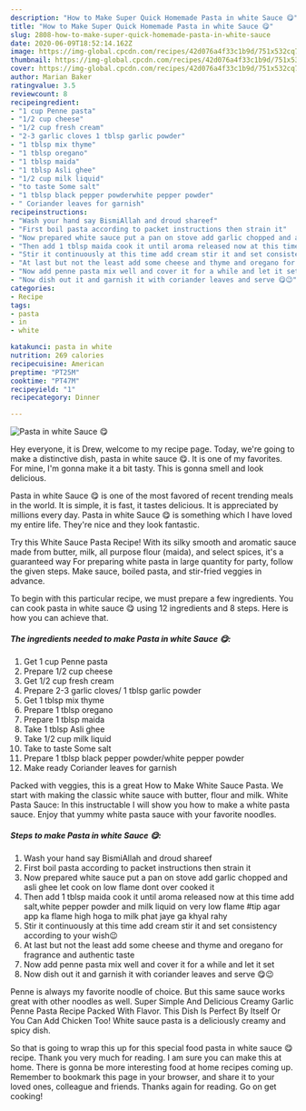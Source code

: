 ```yaml
---
description: "How to Make Super Quick Homemade Pasta in white Sauce 😋"
title: "How to Make Super Quick Homemade Pasta in white Sauce 😋"
slug: 2808-how-to-make-super-quick-homemade-pasta-in-white-sauce
date: 2020-06-09T18:52:14.162Z
image: https://img-global.cpcdn.com/recipes/42d076a4f33c1b9d/751x532cq70/pasta-in-white-sauce-😋-recipe-main-photo.jpg
thumbnail: https://img-global.cpcdn.com/recipes/42d076a4f33c1b9d/751x532cq70/pasta-in-white-sauce-😋-recipe-main-photo.jpg
cover: https://img-global.cpcdn.com/recipes/42d076a4f33c1b9d/751x532cq70/pasta-in-white-sauce-😋-recipe-main-photo.jpg
author: Marian Baker
ratingvalue: 3.5
reviewcount: 8
recipeingredient:
- "1 cup Penne pasta"
- "1/2 cup cheese"
- "1/2 cup fresh cream"
- "2-3 garlic cloves 1 tblsp garlic powder"
- "1 tblsp mix thyme"
- "1 tblsp oregano"
- "1 tblsp maida"
- "1 tblsp Asli ghee"
- "1/2 cup milk liquid"
- "to taste Some salt"
- "1 tblsp black pepper powderwhite pepper powder"
- " Coriander leaves for garnish"
recipeinstructions:
- "Wash your hand say BismiAllah and droud shareef"
- "First boil pasta according to packet instructions then strain it"
- "Now prepared white sauce put a pan on stove add garlic chopped and asli ghee let cook on low flame dont over cooked it"
- "Then add 1 tblsp maida cook it until aroma released now at this time add salt,white pepper powder and milk liquid on very low flame #tip agar app ka flame high hoga to milk phat jaye ga khyal rahy"
- "Stir it continuously at this time add cream stir it and set consistency according to your wish😉"
- "At last but not the least add some cheese and thyme and oregano for fragrance and authentic taste"
- "Now add penne pasta mix well and cover it for a while and let it set"
- "Now dish out it and garnish it with coriander leaves and serve 😋😉"
categories:
- Recipe
tags:
- pasta
- in
- white

katakunci: pasta in white 
nutrition: 269 calories
recipecuisine: American
preptime: "PT25M"
cooktime: "PT47M"
recipeyield: "1"
recipecategory: Dinner

---
```



![Pasta in white Sauce 😋](https://img-global.cpcdn.com/recipes/42d076a4f33c1b9d/751x532cq70/pasta-in-white-sauce-😋-recipe-main-photo.jpg)

Hey everyone, it is Drew, welcome to my recipe page. Today, we're going to make a distinctive dish, pasta in white sauce 😋. It is one of my favorites. For mine, I'm gonna make it a bit tasty. This is gonna smell and look delicious.

Pasta in white Sauce 😋 is one of the most favored of recent trending meals in the world. It is simple, it is fast, it tastes delicious. It is appreciated by millions every day. Pasta in white Sauce 😋 is something which I have loved my entire life. They're nice and they look fantastic.

Try this White Sauce Pasta Recipe! With its silky smooth and aromatic sauce made from butter, milk, all purpose flour (maida), and select spices, it&#39;s a guaranteed way For preparing white pasta in large quantity for party, follow the given steps. Make sauce, boiled pasta, and stir-fried veggies in advance.


To begin with this particular recipe, we must prepare a few ingredients. You can cook pasta in white sauce 😋 using 12 ingredients and 8 steps. Here is how you can achieve that.

<!--inarticleads1-->

##### The ingredients needed to make Pasta in white Sauce 😋:

1. Get 1 cup Penne pasta
1. Prepare 1/2 cup cheese
1. Get 1/2 cup fresh cream
1. Prepare 2-3 garlic cloves/ 1 tblsp garlic powder
1. Get 1 tblsp mix thyme
1. Prepare 1 tblsp oregano
1. Prepare 1 tblsp maida
1. Take 1 tblsp Asli ghee
1. Take 1/2 cup milk liquid
1. Take to taste Some salt
1. Prepare 1 tblsp black pepper powder/white pepper powder
1. Make ready  Coriander leaves for garnish


Packed with veggies, this is a great How to Make White Sauce Pasta. We start with making the classic white sauce with butter, flour and milk. White Pasta Sauce: In this instructable I will show you how to make a white pasta sauce. Enjoy that yummy white pasta sauce with your favorite noodles. 

<!--inarticleads2-->

##### Steps to make Pasta in white Sauce 😋:

1. Wash your hand say BismiAllah and droud shareef
1. First boil pasta according to packet instructions then strain it
1. Now prepared white sauce put a pan on stove add garlic chopped and asli ghee let cook on low flame dont over cooked it
1. Then add 1 tblsp maida cook it until aroma released now at this time add salt,white pepper powder and milk liquid on very low flame #tip agar app ka flame high hoga to milk phat jaye ga khyal rahy
1. Stir it continuously at this time add cream stir it and set consistency according to your wish😉
1. At last but not the least add some cheese and thyme and oregano for fragrance and authentic taste
1. Now add penne pasta mix well and cover it for a while and let it set
1. Now dish out it and garnish it with coriander leaves and serve 😋😉


Penne is always my favorite noodle of choice. But this same sauce works great with other noodles as well. Super Simple And Delicious Creamy Garlic Penne Pasta Recipe Packed With Flavor. This Dish Is Perfect By Itself Or You Can Add Chicken Too! White sauce pasta is a deliciously creamy and spicy dish. 

So that is going to wrap this up for this special food pasta in white sauce 😋 recipe. Thank you very much for reading. I am sure you can make this at home. There is gonna be more interesting food at home recipes coming up. Remember to bookmark this page in your browser, and share it to your loved ones, colleague and friends. Thanks again for reading. Go on get cooking!
